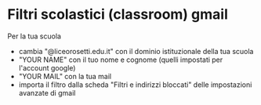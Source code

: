 # Filtri scolastici (classroom) gmail
Per la tua scuola
- cambia "@liceorosetti.edu.it" con il dominio istituzionale della tua scuola
- "YOUR NAME" con il tuo nome e cognome (quelli impostati per l'account google)
- "YOUR MAIL" con la tua mail
- importa il filtro dalla scheda "Filtri e indirizzi bloccati" delle impostazioni avanzate di gmail
